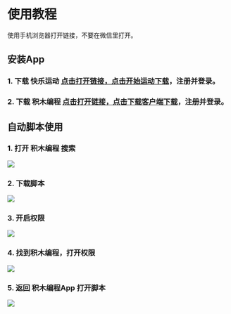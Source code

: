 # 使用教程

使用手机浏览器打开链接，不要在微信里打开。

## 安装App

### 1. __下载 快乐运动 [点击打开链接，点击开始运动下载](https://sport.yuekun.net)，注册并登录。__

### 2. __下载 积木编程 [点击打开链接，点击下载客户端下载](https://www.touchsprite.com/luabox)，注册并登录。__

## 自动脚本使用

### 1. 打开 __积木编程__ 搜索

![](./assets/images/1.jpg)

### 2. 下载脚本

![](./assets/images/2.jpg)

### 3. 开启权限

![](./assets/images/3.jpg)

### 4. 找到积木编程，打开权限

![](./assets/images/4.jpg)

### 5. 返回 积木编程App 打开脚本
![](./assets/images/5.jpg)

